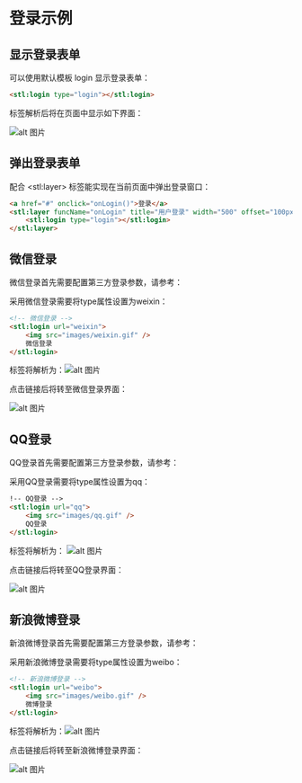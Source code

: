 # 登录示例

## 显示登录表单
可以使用默认模板 login 显示登录表单：
```html
<stl:login type="login"></stl:login>
```
标签解析后将在页面中显示如下界面：

![alt 图片](/assets/img/plugin/login/20210804100616.png)

## 弹出登录表单

配合 &lt;stl:layer&gt; 标签能实现在当前页面中弹出登录窗口：

```html
<a href="#" onclick="onLogin()">登录</a>
<stl:layer funcName="onLogin" title="用户登录" width="500" offset="100px">
    <stl:login type="login"></stl:login>
</stl:layer>	

```
## 微信登录

微信登录首先需要配置第三方登录参数，请参考：

采用微信登录需要将type属性设置为weixin：
```html
<!-- 微信登录 -->
<stl:login url="weixin">
    <img src="images/weixin.gif" />
    微信登录
</stl:login>
```
标签将解析为：![alt 图片](/assets/img/plugin/login/202110120424.png)  

点击链接后将转至微信登录界面：

![alt 图片](/assets/img/plugin/login/2021101415023.png)  

## QQ登录

QQ登录首先需要配置第三方登录参数，请参考：

采用QQ登录需要将type属性设置为qq：

```html
!-- QQ登录 -->
<stl:login url="qq">
    <img src="images/qq.gif" />
    QQ登录
</stl:login>
```
标签将解析为： ![alt 图片](/assets/img/plugin/login/2021101605213.png)  

点击链接后将转至QQ登录界面：

![alt 图片](/assets/img/plugin/login/2021101803674.png)  

## 新浪微博登录

新浪微博登录首先需要配置第三方登录参数，请参考：

采用新浪微博登录需要将type属性设置为weibo：

```html
<!-- 新浪微博登录 -->
<stl:login url="weibo">
    <img src="images/weibo.gif" />
    微博登录
</stl:login>
```
标签将解析为：![alt 图片](/assets/img/plugin/login/2021102007421.png)

点击链接后将转至新浪微博登录界面：

![alt 图片](/assets/img/plugin/login/2021102201231.png)
